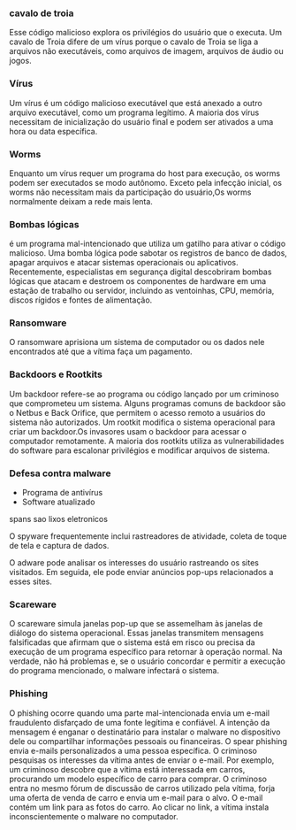 ### cavalo de troia
Esse código malicioso explora os privilégios do usuário que o executa. Um cavalo de Troia difere de um vírus porque o cavalo de Troia se liga a arquivos não executáveis, como arquivos de imagem, arquivos de áudio ou jogos.

### Vírus
Um vírus é um código malicioso executável que está anexado a outro arquivo executável, como um programa legítimo. A maioria dos vírus necessitam de inicialização do usuário final e podem ser ativados a uma hora ou data específica.

### Worms
Enquanto um vírus requer um programa do host para execução, os worms podem ser executados se modo autônomo. Exceto pela infecção inicial, os worms não necessitam mais da participação do usuário,Os worms normalmente deixam a rede mais lenta. 

### Bombas lógicas
é um programa mal-intencionado que utiliza um gatilho para ativar o código malicioso. Uma bomba lógica pode sabotar os registros de banco de dados, apagar arquivos e atacar sistemas operacionais ou aplicativos. Recentemente, especialistas em segurança digital descobriram bombas lógicas que atacam e destroem os componentes de hardware em uma estação de trabalho ou servidor, incluindo as ventoinhas, CPU, memória, discos rígidos e fontes de alimentação.

### Ransomware
O ransomware aprisiona um sistema de computador ou os dados nele encontrados até que a vítima faça um pagamento. 

### Backdoors e Rootkits
Um backdoor refere-se ao programa ou código lançado por um criminoso que comprometeu um sistema. Alguns programas comuns de backdoor são o Netbus e Back Orifice, que permitem o acesso remoto a usuários do sistema não autorizados.
Um rootkit modifica o sistema operacional para criar um backdoor.Os invasores usam o backdoor para acessar o computador remotamente. A maioria dos rootkits utiliza as vulnerabilidades do software para escalonar privilégios e modificar arquivos de sistema. 
### Defesa contra malware
- Programa de antivírus
- Software atualizado

spans sao lixos eletronicos

O spyware frequentemente inclui rastreadores de atividade, coleta de toque de tela e captura de dados.

O adware pode analisar os interesses do usuário rastreando os sites visitados. Em seguida, ele pode enviar anúncios pop-ups relacionados a esses sites.
###  Scareware
O scareware simula janelas pop-up que se assemelham às janelas de diálogo do sistema operacional. Essas janelas transmitem mensagens falsificadas que afirmam que o sistema está em risco ou precisa da execução de um programa específico para retornar à operação normal. Na verdade, não há problemas e, se o usuário concordar e permitir a execução do programa mencionado, o malware infectará o sistema.
### Phishing
O phishing ocorre quando uma parte mal-intencionada envia um e-mail fraudulento disfarçado de uma fonte legítima e confiável. A intenção da mensagem é enganar o destinatário para instalar o malware no dispositivo dele ou compartilhar informações pessoais ou financeiras. 
O spear phishing envia e-mails personalizados a uma pessoa específica. O criminoso pesquisas os interesses da vítima antes de enviar o e-mail. Por exemplo, um criminoso descobre que a vítima está interessada em carros, procurando um modelo específico de carro para comprar. O criminoso entra no mesmo fórum de discussão de carros utilizado pela vítima, forja uma oferta de venda de carro e envia um e-mail para o alvo. O e-mail contém um link para as fotos do carro. Ao clicar no link, a vítima instala inconscientemente o malware no computador.



